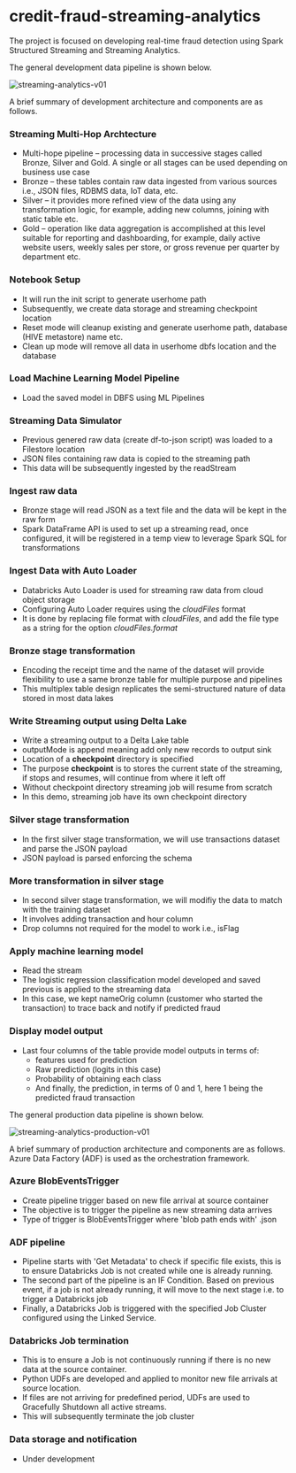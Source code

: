 # credit-fraud-streaming-analytics
The project is focused on developing real-time fraud detection using Spark Structured Streaming and Streaming Analytics.

The general development data pipeline is shown below. 

![streaming-analytics-v01](https://user-images.githubusercontent.com/37245809/215386111-2c725bf9-a5f9-40c0-a439-96c0d4ae56ef.png)

A brief summary of development architecture and components are as follows.

### Streaming Multi-Hop Archtecture
* Multi-hope pipeline – processing data in successive stages called Bronze, Silver and Gold. A single or all stages can be used depending on business use case
* Bronze – these tables contain raw data ingested from various sources i.e., JSON files, RDBMS data,  IoT data, etc.
* Silver – it provides more refined view of the data using any transformation logic, for example, adding new columns, joining with static table etc. 
* Gold – operation like data aggregation is accomplished at this level suitable for reporting and dashboarding, for example, daily active website users, weekly sales per store, or gross revenue per quarter by department etc. 

### Notebook Setup
* It will run the init script to generate userhome path 
* Subsequently, we create data storage and streaming checkpoint location 
* Reset mode will cleanup existing and generate userhome path, database (HIVE metastore) name etc.
* Clean up mode will remove all data in userhome dbfs location and the database 

### Load Machine Learning Model Pipeline  
* Load the saved model in DBFS using ML Pipelines 

### Streaming Data Simulator
* Previous genered raw data (create df-to-json script) was loaded to a Filestore location 
* JSON files containing raw data is copied to the streaming path 
* This data will be subsequently ingested by the readStream 

### Ingest raw data 
* Bronze stage will read JSON as a text file and the data will be kept in the raw form
* Spark DataFrame API is used to set up a streaming read, once configured, it will be registered in a temp view to leverage Spark SQL for transformations 

### Ingest Data with Auto Loader
* Databricks Auto Loader is used for streaming raw data from cloud object storage
* Configuring Auto Loader requires using the *cloudFiles* format
* It is done by replacing file format with *cloudFiles*, and add the file type as a string for the option *cloudFiles.format*

### Bronze stage transformation
* Encoding the receipt time and the name of the dataset will provide flexibility to use a same bronze table for multiple purpose and pipelines
* This multiplex table design replicates the semi-structured nature of data stored in most data lakes 

### Write Streaming output using Delta Lake
* Write a streaming output to a Delta Lake table
* outputMode is append meaning add only new records to output sink
* Location of a **checkpoint** directory is specified 
* The purpose **checkpoint** is to stores the current state of the streaming, if stops and resumes, will continue from where it left off
* Without checkpoint directory streaming job will resume from scratch
* In this demo, streaming job have its own checkpoint directory

### Silver stage transformation 
* In the first silver stage transformation, we will use transactions dataset and parse the JSON payload
* JSON payload is parsed enforcing the schema 

### More transformation in silver stage 
* In second silver stage transformation, we will modifiy the data to match with the training dataset
* It involves adding transaction and hour column
* Drop columns not required for the model to work i.e., isFlag

### Apply machine learning model
* Read the stream 
* The logistic regression classification model developed and saved previous is applied to the streaming data 
* In this case, we kept nameOrig column (customer who started the transaction) to trace back and notify if predicted fraud 

### Display model output 
* Last four columns of the table provide model outputs in terms of:
  * features used for prediction
  * Raw prediction (logits in this case)
  * Probability of obtaining each class
  * And finally, the prediction, in terms of 0 and 1, here 1 being the predicted fraud transaction

The general production data pipeline is shown below.

![streaming-analytics-production-v01](https://user-images.githubusercontent.com/37245809/215386419-1e606355-832e-4101-9b1b-e04000d26256.png)

A brief summary of production architecture and components are as follows. Azure Data Factory (ADF) is used as the orchestration framework. 

### Azure BlobEventsTrigger
* Create pipeline trigger based on new file arrival at source container 
* The objective is to trigger the pipeline as new streaming data arrives 
* Type of trigger is BlobEventsTrigger where 'blob path ends with' .json

### ADF pipeline 
* Pipeline starts with 'Get Metadata' to check if specific file exists, this is to ensure Databricks Job is not created while one is already running. 
* The second part of the pipeline is an IF Condition. Based on previous event, if a job is not already running, it will move to the next stage i.e. to trigger a Databricks job
* Finally, a Databricks Job is triggered with the specified Job Cluster configured using the Linked Service. 

### Databricks Job termination
* This is to ensure a Job is not continuously running if there is no new data at the source container.
* Python UDFs are developed and applied to monitor new file arrivals at source location.
* If files are not arriving for predefined period, UDFs are used to Gracefully Shutdown all active streams.
* This will subsequently terminate the job cluster 

### Data storage and notification
* Under development 
